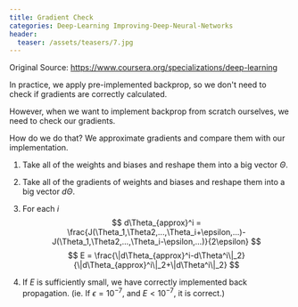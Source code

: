 ```yaml
---
title: Gradient Check
categories: Deep-Learning Improving-Deep-Neural-Networks
header:
  teaser: /assets/teasers/7.jpg
---
```




Original Source: https://www.coursera.org/specializations/deep-learning



In practice, we apply pre-implemented backprop, so we don't need to check if gradients are correctly calculated.

However, when we want to implement backprop from scratch ourselves, we need to check our gradients.

How do we do that? We approximate gradients and compare them with our implementation.

1. Take all of the weights and biases and reshape them into a big vector $\Theta$.
2. Take all of the gradients of weights and biases and reshape them into a big vector $d\Theta$.
3. For each $i$
$$
d\Theta_{approx}^i = \frac{J(\Theta_1,\Theta2,...,\Theta_i+\epsilon,...)-J(\Theta_1,\Theta2,...,\Theta_i-\epsilon,...)}{2\epsilon}
$$
$$
E = \frac{\|d\Theta_{approx}^i-d\Theta^i\|_2}{\|d\Theta_{approx}^i\|_2+\|d\Theta^i\|_2}
$$

4. If $E$ is sufficiently small, we have correctly implemented back propagation. (ie. If $\epsilon=10^{-7}$, and $E<10^{-7}$, it is correct.)
